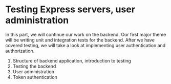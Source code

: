 # Testing Express servers, user administration

In this part, we will continue our work on the backend. Our first major theme will be writing unit and integration tests for the backend. After we have covered testing, we will take a look at implementing user authentication and authorization.

1. Structure of backend application, introduction to testing
2. Testing the backend
3. User administration
4. Token authentication
